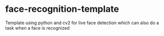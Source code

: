 # face-recognition-template
Template using python and cv2 for live face detection which can also do a task when a face is recognized
